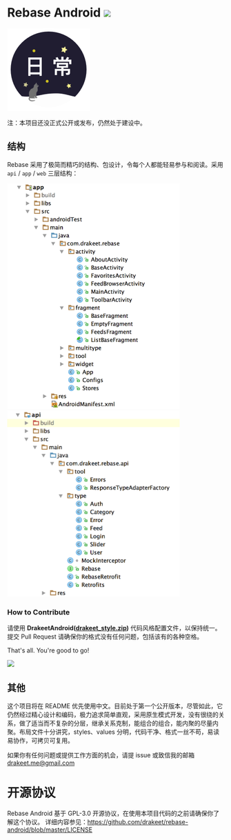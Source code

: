 # Rebase Android ![](https://circleci.com/gh/drakeet/rebase-android.svg?&style=shield&circle-token=ac8640c37e3a5b40715b9f2f0017db9362316066)

![](app/src/main/res/drawable-nodpi/ic_rebase_flat_w192.png)

注：本项目还没正式公开或发布，仍然处于建设中。

## 结构

Rebase 采用了极简而精巧的结构、包设计，令每个人都能轻易参与和阅读。采用 `api` / `app` / `web` 三层结构：

<img src="image/app.png" width=400 height=524/><img src="image/api.png" width=400 height=432/>

### How to Contribute

请使用 **DrakeetAndroid([drakeet_style.zip](code_style.zip))** 代码风格配置文件，以保持统一。提交 Pull Request 请确保你的格式没有任何问题，包括该有的各种空格。

That's all. You're good to go!

![](http://ww1.sinaimg.cn/large/86e2ff85gy1fcrj326ngyj218i0x0102)

## 其他

这个项目将在 README 优先使用中文。目前处于第一个公开版本，尽管如此，它仍然经过精心设计和编码，极力追求简单直观，采用原生模式开发，没有很绕的关系，做了适当而不复杂的分层，继承关系克制，能组合的组合，能内聚的尽量内聚。布局文件十分讲究，styles、values 分明，代码干净、格式一丝不苟，易读易协作，可拷贝可复用。

如果你有任何问题或提供工作方面的机会，请提 issue 或致信我的邮箱 drakeet.me@gmail.com

# 开源协议

Rebase Android 基于 GPL-3.0 开源协议，在使用本项目代码的之前请确保你了解这个协议。
详细内容参见：https://github.com/drakeet/rebase-android/blob/master/LICENSE
